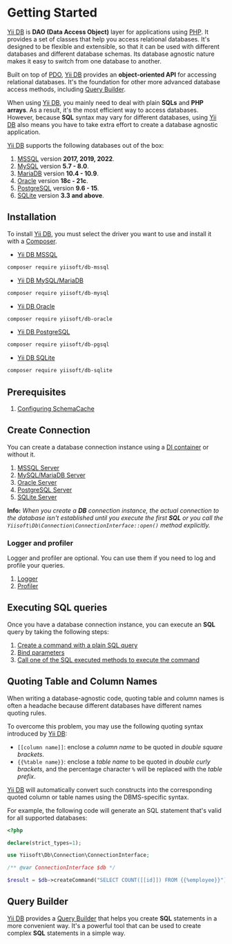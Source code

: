 # Getting Started

[Yii DB](https://github.com/yiisoft/db) is **DAO (Data Access Object)** layer for applications using [PHP](https://www.php.net/). It provides a set of classes that help you access relational databases. It's designed to be flexible and extensible, so that it can be used with different databases and different database schemas. Its database agnostic nature makes it easy to switch from one database to another.

Built on top of [PDO](https://www.php.net/manual/en/book.pdo.php), [Yii DB](https://github.com/yiisoft/db) provides an **object-oriented API** for accessing relational databases. It's the foundation for other more advanced database access methods, including [Query Builder](query-builder.md).

When using [Yii DB](https://github.com/yiisoft/db), you mainly need to deal with plain **SQLs** and **PHP arrays**. As a result, it's the most efficient way to access databases. However, because **SQL** syntax may vary for different databases, using [Yii DB](https://github.com/yiisoft/db) also means you have to take extra effort to create a database agnostic application.

[Yii DB](https://github.com/yiisoft/db) supports the following databases out of the box:

1. [MSSQL](https://www.microsoft.com/en-us/sql-server/sql-server-2019) version **2017, 2019, 2022**.
2. [MySQL](https://www.mysql.com/) version **5.7 - 8.0**.
3. [MariaDB](https://mariadb.org/) version **10.4 - 10.9**.
4. [Oracle](https://www.oracle.com/database/) version **18c - 21c**.
5. [PostgreSQL](https://www.postgresql.org/) version **9.6 - 15**. 
6. [SQLite](https://www.sqlite.org/index.html) version **3.3 and above**.

## Installation

To install [Yii DB](https://github.com/yiisoft/db), you must select the driver you want to use and install it with a [Composer](https://getcomposer.org/).

- [Yii DB MSSQL](https://github.com/yiisoft/db-mssql)

```bash
composer require yiisoft/db-mssql
```

- [Yii DB MySQL/MariaDB](https://github.com/yiisoft/db-mysql)

```bash
composer require yiisoft/db-mysql
```

- [Yii DB Oracle](https://github.com/yiisoft/db-oracle)

```bash
composer require yiisoft/db-oracle
```

- [Yii DB PostgreSQL](https://github.com/yiisoft/db-pgsql)

```bash
composer require yiisoft/db-pgsql
```

- [Yii DB SQLite](https://github.com/yiisoft/db-pgsql)

```bash
composer require yiisoft/db-sqlite
```

## Prerequisites

1. [Configuring SchemaCache](schema-cache.md)

## Create Connection

You can create a database connection instance using a [DI container](https://github.com/yiisoft/di) or without it.

1. [MSSQL Server](/docs/en/connection/mssql.md)
2. [MySQL/MariaDB Server](/docs/en/connection/mysql.md)
3. [Oracle Server](/docs/en/connection/oracle.md)
4. [PostgreSQL Server](/docs/en/connection/pgsql.md)
5. [SQLite Server](/docs/en/connection/sqlite.md)

**Info:** *When you create a **DB** connection instance, the actual connection to the database isn't established until you execute the first **SQL** or you call the `Yiisoft\Db\Connection\ConnectionInterface::open()` method explicitly.*

### Logger and profiler

Logger and profiler are optional. You can use them if you need to log and profile your queries.

1. [Logger](/docs/en/connection/logger.md)
2. [Profiler](/docs/en/connection/profiler.md)

## Executing SQL queries

Once you have a database connection instance, you can execute an **SQL** query by taking the following steps:

1. [Create a command with a plain SQL query](/docs/en/queries/create-command.md)
2. [Bind parameters](/docs/en/queries/bind-parameters.md)
3. [Call one of the SQL executed methods to execute the command](/docs/en/queries/execute-command.md)


## Quoting Table and Column Names

When writing a database-agnostic code, quoting table and column names is often a headache because different databases have different names quoting rules.

To overcome this problem, you may use the following quoting syntax introduced by [Yii DB](https://github.com/yiisoft/db):

- `[[column name]]`: enclose a *column name* to be quoted in *double square brackets*.
- `{{%table name}}`: enclose a *table name* to be quoted in *double curly brackets*, and the percentage character `%` will be replaced with the *table prefix*.

[Yii DB](https://github.com/yiisoft/db) will automatically convert such constructs into the corresponding quoted column or table names using the DBMS-specific syntax.

For example, the following code will generate an SQL statement that's valid for all supported databases:

```php
<?php

declare(strict_types=1);

use Yiisoft\Db\Connection\ConnectionInterface;

/** @var ConnectionInterface $db */

$result = $db->createCommand("SELECT COUNT([[id]]) FROM {{%employee}}")->queryScalar()
```

## Query Builder

[Yii DB](https://github.com/yiisoft/db) provides a [Query Builder](query-builder.md) that helps you create **SQL** statements in a more convenient way. It's a powerful tool that can be used to create complex **SQL** statements in a simple way.
